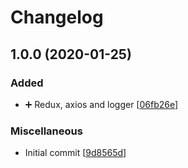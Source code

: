 # Changelog

<a name="1.0.0"></a>

## 1.0.0 (2020-01-25)

### Added

- ➕ Redux, axios and logger [[06fb26e](https://github.com/EvilSpark/HNClone/commit/06fb26eadc370c11fb3aca2dd20567a7bafdcf68)]

### Miscellaneous

- Initial commit [[9d8565d](https://github.com/EvilSpark/HNClone/commit/9d8565ddaeb3f7626c4496aa741bc51a09cea371)]
